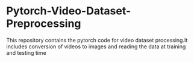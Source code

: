 # Pytorch-Video-Dataset-Preprocessing
This repository contains the pytorch code for video dataset processing.It includes conversion of videos to images and reading the data at training and testing time
